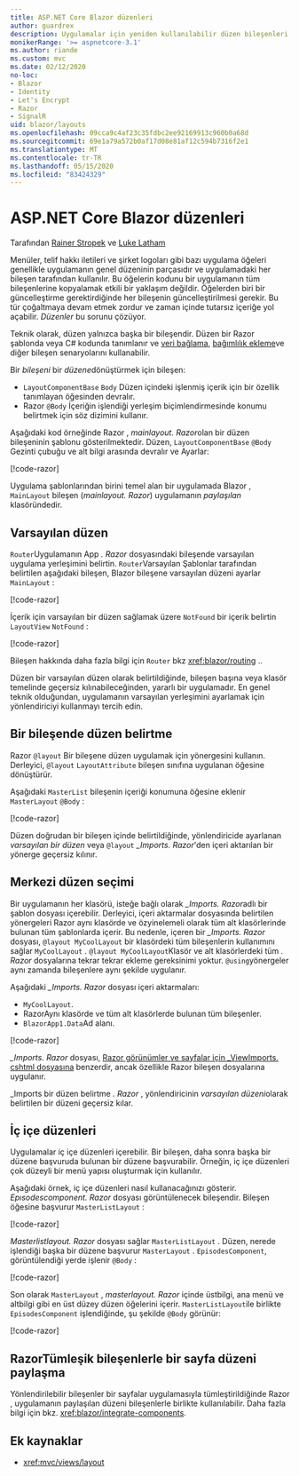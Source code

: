 ```yaml
---
title: ASP.NET Core Blazor düzenleri
author: guardrex
description: Uygulamalar için yeniden kullanılabilir düzen bileşenleri oluşturmayı öğrenin Blazor .
monikerRange: '>= aspnetcore-3.1'
ms.author: riande
ms.custom: mvc
ms.date: 02/12/2020
no-loc:
- Blazor
- Identity
- Let's Encrypt
- Razor
- SignalR
uid: blazor/layouts
ms.openlocfilehash: 09cca9c4af23c35fdbc2ee92169913c960b0a68d
ms.sourcegitcommit: 69e1a79a572b0af17d08e81af12c594b7316f2e1
ms.translationtype: MT
ms.contentlocale: tr-TR
ms.lasthandoff: 05/15/2020
ms.locfileid: "83424329"
---
```

# <a name="aspnet-core-blazor-layouts"></a>ASP.NET Core Blazor düzenleri

Tarafından [Rainer Stropek](https://www.timecockpit.com) ve [Luke Latham](https://github.com/guardrex)

Menüler, telif hakkı iletileri ve şirket logoları gibi bazı uygulama öğeleri genellikle uygulamanın genel düzeninin parçasıdır ve uygulamadaki her bileşen tarafından kullanılır. Bu öğelerin kodunu bir uygulamanın tüm bileşenlerine kopyalamak etkili bir yaklaşım değildir. Öğelerden biri bir güncelleştirme gerektirdiğinde her bileşenin güncelleştirilmesi gerekir. Bu tür çoğaltmaya devam etmek zordur ve zaman içinde tutarsız içeriğe yol açabilir. *Düzenler* bu sorunu çözüyor.

Teknik olarak, düzen yalnızca başka bir bileşendir. Düzen bir Razor şablonda veya C# kodunda tanımlanır ve [veri bağlama](xref:blazor/data-binding), [bağımlılık ekleme](xref:blazor/dependency-injection)ve diğer bileşen senaryolarını kullanabilir.

Bir *bileşeni* bir *düzene*dönüştürmek için bileşen:

* `LayoutComponentBase` `Body` Düzen içindeki işlenmiş içerik için bir özellik tanımlayan öğesinden devralır.
* Razor `@Body` İçeriğin işlendiği yerleşim biçimlendirmesinde konumu belirtmek için söz dizimini kullanır.

Aşağıdaki kod örneğinde Razor , *mainlayout. Razor*olan bir düzen bileşeninin şablonu gösterilmektedir. Düzen, `LayoutComponentBase` `@Body` Gezinti çubuğu ve alt bilgi arasında devralır ve Ayarlar:

[!code-razor[](layouts/sample_snapshot/3.x/MainLayout.razor?highlight=1,13)]

Uygulama şablonlarından birini temel alan bir uygulamada Blazor , `MainLayout` bileşen (*mainlayout. Razor*) uygulamanın *paylaşılan* klasöründedir.

## <a name="default-layout"></a>Varsayılan düzen

`Router`Uygulamanın App *. Razor* dosyasındaki bileşende varsayılan uygulama yerleşimini belirtin. `Router`Varsayılan Şablonlar tarafından belirtilen aşağıdaki bileşen, Blazor bileşene varsayılan düzeni ayarlar `MainLayout` :

[!code-razor[](layouts/sample_snapshot/3.x/App1.razor?highlight=3)]

İçerik için varsayılan bir düzen sağlamak üzere `NotFound` bir içerik belirtin `LayoutView` `NotFound` :

[!code-razor[](layouts/sample_snapshot/3.x/App2.razor?highlight=6-9)]

Bileşen hakkında daha fazla bilgi için `Router` bkz <xref:blazor/routing> ..

Düzen bir varsayılan düzen olarak belirtildiğinde, bileşen başına veya klasör temelinde geçersiz kılınabileceğinden, yararlı bir uygulamadır. En genel teknik olduğundan, uygulamanın varsayılan yerleşimini ayarlamak için yönlendiriciyi kullanmayı tercih edin.

## <a name="specify-a-layout-in-a-component"></a>Bir bileşende düzen belirtme

Razor `@layout` Bir bileşene düzen uygulamak için yönergesini kullanın. Derleyici, `@layout` `LayoutAttribute` bileşen sınıfına uygulanan öğesine dönüştürür.

Aşağıdaki `MasterList` bileşenin içeriği konumuna öğesine eklenir `MasterLayout` `@Body` :

[!code-razor[](layouts/sample_snapshot/3.x/MasterList.razor?highlight=1)]

Düzen doğrudan bir bileşen içinde belirtildiğinde, yönlendiricide ayarlanan *varsayılan bir düzen* veya `@layout` *_Imports. Razor*'den içeri aktarılan bir yönerge geçersiz kılınır.

## <a name="centralized-layout-selection"></a>Merkezi düzen seçimi

Bir uygulamanın her klasörü, isteğe bağlı olarak *_Imports. Razor*adlı bir şablon dosyası içerebilir. Derleyici, içeri aktarmalar dosyasında belirtilen yönergeleri Razor aynı klasörde ve özyinelemeli olarak tüm alt klasörlerinde bulunan tüm şablonlarda içerir. Bu nedenle, içeren bir *_Imports. Razor* dosyası, `@layout MyCoolLayout` bir klasördeki tüm bileşenlerin kullanımını sağlar `MyCoolLayout` . `@layout MyCoolLayout`Klasör ve alt klasörlerdeki tüm *. Razor* dosyalarına tekrar tekrar ekleme gereksinimi yoktur. `@using`yönergeler aynı zamanda bileşenlere aynı şekilde uygulanır.

Aşağıdaki *_Imports. Razor* dosyası içeri aktarmaları:

* `MyCoolLayout`.
* RazorAynı klasörde ve tüm alt klasörlerde bulunan tüm bileşenler.
* `BlazorApp1.Data`Ad alanı.
 
[!code-razor[](layouts/sample_snapshot/3.x/_Imports.razor)]

*_Imports. Razor* dosyası, [ Razor görünümler ve sayfalar için _ViewImports. cshtml dosyasına](xref:mvc/views/layout#importing-shared-directives) benzerdir, ancak özellikle Razor bileşen dosyalarına uygulanır.

_Imports bir düzen belirtme *. Razor* , yönlendiricinin *varsayılan düzeni*olarak belirtilen bir düzeni geçersiz kılar.

## <a name="nested-layouts"></a>İç içe düzenleri

Uygulamalar iç içe düzenleri içerebilir. Bir bileşen, daha sonra başka bir düzene başvuruda bulunan bir düzene başvurabilir. Örneğin, iç içe düzenleri çok düzeyli bir menü yapısı oluşturmak için kullanılır.

Aşağıdaki örnek, iç içe düzenleri nasıl kullanacağınızı gösterir. *Epısodescomponent. Razor* dosyası görüntülenecek bileşendir. Bileşen öğesine başvurur `MasterListLayout` :

[!code-razor[](layouts/sample_snapshot/3.x/EpisodesComponent.razor?highlight=1)]

*Masterlistlayout. Razor* dosyası sağlar `MasterListLayout` . Düzen, nerede işlendiği başka bir düzene başvurur `MasterLayout` . `EpisodesComponent`, görüntülendiği yerde işlenir `@Body` :

[!code-razor[](layouts/sample_snapshot/3.x/MasterListLayout.razor?highlight=1,9)]

Son olarak `MasterLayout` , *masterlayout. Razor* içinde üstbilgi, ana menü ve altbilgi gibi en üst düzey düzen öğelerini içerir. `MasterListLayout`ile birlikte `EpisodesComponent` işlendiğinde, şu şekilde `@Body` görünür:

[!code-razor[](layouts/sample_snapshot/3.x/MasterLayout.razor?highlight=6)]

## <a name="share-a-razor-pages-layout-with-integrated-components"></a>RazorTümleşik bileşenlerle bir sayfa düzeni paylaşma

Yönlendirilebilir bileşenler bir sayfalar uygulamasıyla tümleştirildiğinde Razor , uygulamanın paylaşılan düzeni bileşenlerle birlikte kullanılabilir. Daha fazla bilgi için bkz. <xref:blazor/integrate-components>.

## <a name="additional-resources"></a>Ek kaynaklar

* <xref:mvc/views/layout>
